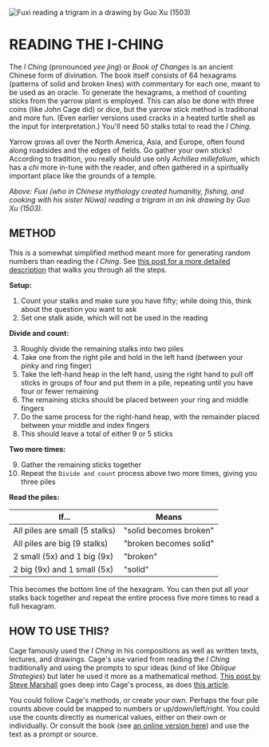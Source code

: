 ![Fuxi reading a trigram in a drawing by Guo Xu (1503)](https://raw.githubusercontent.com/jeffThompson/ChanceAndRandomness/master/ImagesAndMedia/Week03-RandomChoices/GuoXu_FuxiReadingTrigram_1503.jpg)  

# READING THE I-CHING  

The *I Ching* (pronounced *yee jing*) or *Book of Changes* is an ancient Chinese form of divination. The book itself consists of 64 hexagrams (patterns of solid and broken lines) with commentary for each one, meant to be used as an oracle. To generate the hexagrams, a method of counting sticks from the yarrow plant is employed. This can also be done with three coins (like John Cage did) or dice, but the yarrow stick method is traditional and more fun. (Even earlier versions used cracks in a heated turtle shell as the input for interpretation.) You'll need 50 stalks total to read the *I Ching*.

Yarrow grows all over the North America, Asia, and Europe, often found along roadsides and the edges of fields. Go gather your own sticks! According to tradition, you really should use only *Achillea millefolium*, which has a *chi* more in-tune with the reader, and often gathered in a spiritually important place like the grounds of a temple.

*Above: Fuxi (who in Chinese mythology created humanitiy, fishing, and cooking with his sister Nüwa) reading a trigram in an ink drawing by Guo Xu (1503).*

## METHOD  
This is a somewhat simplified method meant more for generating random numbers than reading the *I Ching*. See [this post for a more detailed description](https://www.wikihow.com/Consult-the-I-Ching-Using-Yarrow-Stalk) that walks you through all the steps.  

**Setup:**  
1. Count your stalks and make sure you have fifty; while doing this, think about the question you want to ask  
2. Set one stalk aside, which will not be used in the reading  

**Divide and count:**  

3. Roughly divide the remaining stalks into two piles  
4. Take one from the right pile and hold in the left hand (between your pinky and ring finger)  
5. Take the left-hand heap in the left hand, using the right hand to pull off sticks in groups of four and put them in a pile, repeating until you have four or fewer remaining  
6. The remaining sticks should be placed between your ring and middle fingers  
7. Do the same process for the right-hand heap, with the remainder placed between your middle and index fingers  
8. This should leave a total of either 9 or 5 sticks  

**Two more times:**  

9. Gather the remaining sticks together  
10. Repeat the `Divide and count` process above two more times, giving you three piles  

**Read the piles:**  

|If...                         |Means                 |
|------------------------------|----------------------|
|All piles are small (5 stalks)|"solid becomes broken"|  
|All piles are big (9 stalks)  |"broken becomes solid"|  
|2 small (5x) and 1 big (9x)   |"broken"              |  
|2 big (9x) and 1 small (5x)   |"solid"               |  

This becomes the bottom line of the hexagram. You can then put all your stalks back together and repeat the entire process five more times to read a full hexagram.

## HOW TO USE THIS?  

Cage famously used the *I Ching* in his compositions as well as written texts, lectures, and drawings. Cage's use varied from reading the *I Ching* traditionally and using the prompts to spur ideas (kind of like *Oblique Strategies*) but later he used it more as a mathematical method. [This post by Steve Marshall](https://www.biroco.com/yijing/cage.htm) goes deep into Cage's process, as does [this article](https://www.jstor.org/stable/25597623?seq=1#page_scan_tab_contents).

You could follow Cage's methods, or create your own. Perhaps the four pile counts above could be mapped to numbers or up/down/left/right. You could use the counts directly as numerical values, either on their own or individually. Or consult the book (see [an online version here](https://archive.org/details/I-Ching/page/n1)) and use the text as a prompt or source. 

